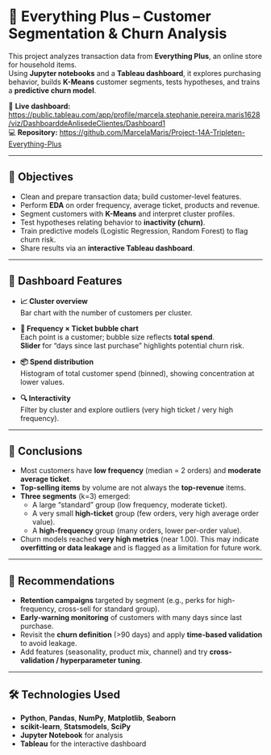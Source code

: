 # 🛒 Everything Plus – Customer Segmentation & Churn Analysis

This project analyzes transaction data from **Everything Plus**, an online store for household items.  
Using **Jupyter notebooks** and a **Tableau dashboard**, it explores purchasing behavior, builds **K-Means** customer segments, tests hypotheses, and trains a **predictive churn model**.

🔗 **Live dashboard:** https://public.tableau.com/app/profile/marcela.stephanie.pereira.maris1628/viz/DashboarddeAnlisedeClientes/Dashboard1  
💻 **Repository:** https://github.com/MarcelaMaris/Project-14A-Tripleten-Everything-Plus

---

## 🎯 Objectives
- Clean and prepare transaction data; build customer-level features.  
- Perform **EDA** on order frequency, average ticket, products and revenue.  
- Segment customers with **K-Means** and interpret cluster profiles.  
- Test hypotheses relating behavior to **inactivity (churn)**.  
- Train predictive models (Logistic Regression, Random Forest) to flag churn risk.  
- Share results via an **interactive Tableau dashboard**.

---

## 🧭 Dashboard Features
- **📈 Cluster overview**  
  Bar chart with the number of customers per cluster.

- **🫧 Frequency × Ticket bubble chart**  
  Each point is a customer; bubble size reflects **total spend**.  
  **Slider** for “days since last purchase” highlights potential churn risk.

- **📦 Spend distribution**  
  Histogram of total customer spend (binned), showing concentration at lower values.

- **🔍 Interactivity**  
  Filter by cluster and explore outliers (very high ticket / very high frequency).

---

## 📌 Conclusions
- Most customers have **low frequency** (median = 2 orders) and **moderate average ticket**.  
- **Top-selling items** by volume are not always the **top-revenue** items.  
- **Three segments** (k=3) emerged:  
  - A large “standard” group (low frequency, moderate ticket).  
  - A very small **high-ticket** group (few orders, very high average order value).  
  - A **high-frequency** group (many orders, lower per-order value).  
- Churn models reached **very high metrics** (near 1.00). This may indicate **overfitting or data leakage** and is flagged as a limitation for future work.

---

## 📝 Recommendations
- **Retention campaigns** targeted by segment (e.g., perks for high-frequency, cross-sell for standard group).  
- **Early-warning monitoring** of customers with many days since last purchase.  
- Revisit the **churn definition** (>90 days) and apply **time-based validation** to avoid leakage.  
- Add features (seasonality, product mix, channel) and try **cross-validation / hyperparameter tuning**.

---

## 🛠️ Technologies Used
- **Python**, **Pandas**, **NumPy**, **Matplotlib**, **Seaborn**  
- **scikit-learn**, **Statsmodels**, **SciPy**  
- **Jupyter Notebook** for analysis  
- **Tableau** for the interactive dashboard
